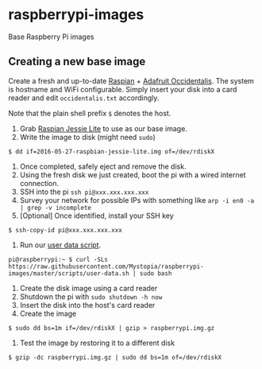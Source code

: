 # raspberrypi-images
Base Raspberry Pi images

## Creating a new base image

Create a fresh and up-to-date [Raspian] + [Adafruit Occidentalis]. The system is hostname and WiFi configurable. Simply insert your disk into a card reader and edit `occidentalis.txt` accordingly.

Note that the plain shell prefix `$` denotes the host.

1. Grab [Raspian Jessie Lite] to use as our base image.
1. Write the image to disk (might need `sudo`)
  ```
  $ dd if=2016-05-27-raspbian-jessie-lite.img of=/dev/rdiskX
  ```
  
  1. Once completed, safely eject and remove the disk.
1. Using the fresh disk we just created, boot the pi with a wired internet connection.
1. SSH into the pi `ssh pi@xxx.xxx.xxx.xxx`
  1. Survey your network for possible IPs with something like `arp -i en0 -a | grep -v incomplete`
  1. [Optional] Once identified, install your SSH key
  ```
  $ ssh-copy-id pi@xxx.xxx.xxx.xxx
  ```
  
1. Run our [user data script].
  ```
  pi@raspberrypi:~ $ curl -SLs https://raw.githubusercontent.com/Mystopia/raspberrypi-images/master/scripts/user-data.sh | sudo bash
  ```

1. Create the disk image using a card reader
  1. Shutdown the pi with `sudo shutdown -h now`
  1. Insert the disk into the host's card reader
  1. Create the image
  ```
  $ sudo dd bs=1m if=/dev/rdiskX | gzip > raspberrypi.img.gz
  ```
  
  1. Test the image by restoring it to a different disk
  ```
  $ gzip -dc raspberrypi.img.gz | sudo dd bs=1m of=/dev/rdiskX
  ```

[Raspian]: (https://www.raspberrypi.org/downloads/raspbian/)
[Raspian Jessie Lite]: (https://www.raspberrypi.org/downloads/raspbian/)
[Adafruit Occidentalis]: (https://github.com/adafruit/Adafruit-Occidentalis)
[install script]: (https://github.com/adafruit/Adafruit-Occidentalis/blob/master/install.sh)
[example Occidentalis configuration]: (https://github.com/adafruit/Adafruit-Occi/blob/master/usr/share/doc/occi/occidentalis_example.txt)
[user data script]: (https://github.com/Mystopia/raspberrypi-images/blob/master/scripts/user-data.sh)
